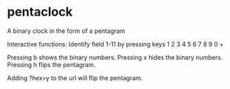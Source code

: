 # pentaclock
A binary clock in the form of a pentagram


Interactive functions: 
Identify field 1-11 by pressing keys 1 2 3 4 5 6 7 8 9 0 +

Pressing b shows the binary numbers.
Pressing x hides the binary numbers.
Pressing h flips the pentagram.

Adding ?hex=y to the url will flip the pentagram.

